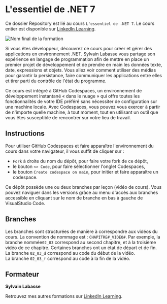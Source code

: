 # L'essentiel de .NET 7

Ce dossier Repository est lié au cours `L'essentiel de .NET 7`. Le cours entier est disponible sur [LinkedIn Learning][lil-course-url].

![Nom final de la formation][lil-thumbnail-url]

Si vous êtes développeur, découvrez ce cours pour créer et gérer des applications en environnement .NET.  Sylvain Labasse vous partage son expérience en langage de programmation afin de mettre en place un premier projet de développement et de prendre en main les données texte, date, expressions et objets. Vous allez voir comment utiliser des médias pour garantir la persistance, faire communiquer les applications entre elles et tirer parti du contrôle de l'état du programme. 

Ce cours est intégré à GitHub Codespaces, un environnement de développement instantané « dans le nuage » qui offre toutes les fonctionnalités de votre IDE préféré sans nécessiter de configuration sur une machine locale. Avec Codespaces, vous pouvez vous exercer à partir de n'importe quelle machine, à tout moment, tout en utilisant un outil que vous êtes susceptible de rencontrer sur votre lieu de travail.  


## Instructions

Pour utiliser GitHub Codespaces et faire apparaître l'environnement du cours dans votre navigateur, il vous suffit de cliquer sur :
- `Fork` à droite du nom du dépôt, pour faire votre fork de ce dépôt,
- le bouton `<> Code`, pour faire sélectionner l'onglet Codespaces,
- le bouton `Create codespace on main`, pour initier et faire apparaître un codespace.

Ce dépôt possède une ou deux branches par leçon (vidéo de cours). Vous pouvez naviguer dans les versions grâce au menu d'accès aux branches accessible en cliquant sur le nom de branche en bas à gauche de VisualStudio Code.

## Branches

Les branches sont structurées de manière à correspondre aux vidéos du cours. La convention de nommage est : `CHAPITRE#_VIDEO#`. Par exemple, la branche nommée`02_03` correspond au second chapitre, et à la troisième vidéo de ce chapitre. Certaines branches ont un état de départ et de fin.  
La branche `02_03_d` correspond au code du début de la vidéo.  
La branche `02_03_f` correspond au code à la fin de la vidéo.

## Formateur

**Sylvain Labasse** 

 Retrouvez mes autres formations sur [LinkedIn Learning][lil-URL-trainer].

[0]: # (Replace these placeholder URLs with actual course URLs)
[lil-course-url]: https://www.linkedin.com/learning/l-essentiel-de-dot-net-7
[lil-thumbnail-url]: https://media.licdn.com/dms/image/D560DAQHKnQugLXMS-Q/learning-public-crop_675_1200/0/1684999222287?e=2147483647&v=beta&t=HlVt3dESLZ8kDPZ86ud5LVWZFyHQ2HiFNydW_PmPf78
[lil-URL-trainer]: https://www.linkedin.com/learning/instructors/sylvain-labasse

[1]: # (End of FR-Instruction ###############################################################################################)
